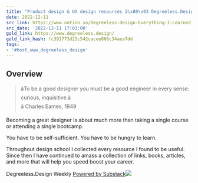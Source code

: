 ```yaml
---
title: "Product design & UX design resources â\x80\x93 Degreeless.Design"
date: 2022-12-11
src_link: https://www.notion.so/Degreeless-design-Everything-I-Learned-in-Design-School-763ff60f45ca4635b86e9efe8c28cbff
src_date: '2022-12-11 17:03:00'
gold_link: https://www.degreeless.design/
gold_link_hash: fc391773d25c542cacee866c34aea7dd
tags:
- '#host_www_degreeless_design'
---
```


Overview
--------


> âTo be a good designer you must be a good engineer in every sense: curious, inquisitive.â  
> â Charles Eames, 1949

Becoming a great designer is about much more than taking a single course or attending a single bootcamp.

You have to be self-sufficient. You have to be hungry to learn.

Throughout design school I collected every resource I found to be useful. Since then I have continued to amass a collection of links, books, articles, and more that will help you speed boost your career.

Degreeless.Design Weekly
[Powered by Substack![](https://assets-global.website-files.com/644dcb5b2a4a5323fc30a279/644f1e57c5e615aa3283d2e8_link.svg)](https://degreeless.substack.com/)